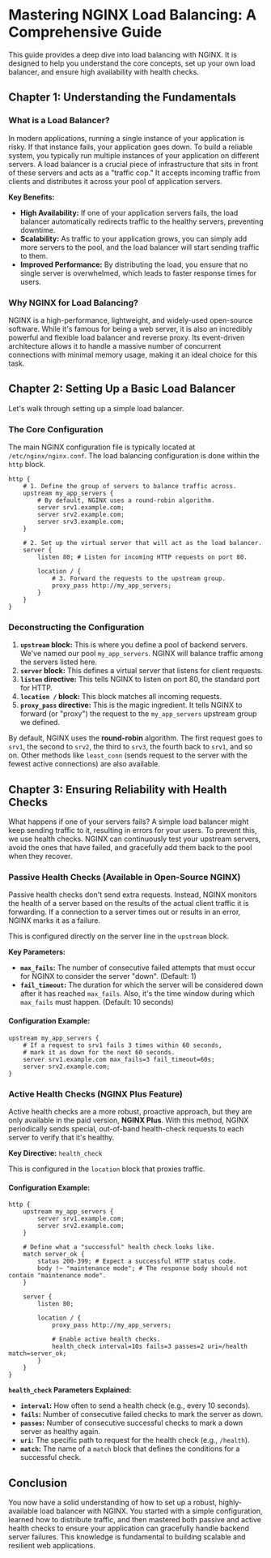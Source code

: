 # Mastering NGINX Load Balancing: A Comprehensive Guide

This guide provides a deep dive into load balancing with NGINX. It is designed to help you understand the core concepts, set up your own load balancer, and ensure high availability with health checks.

## Chapter 1: Understanding the Fundamentals

### What is a Load Balancer?

In modern applications, running a single instance of your application is risky. If that instance fails, your application goes down. To build a reliable system, you typically run multiple instances of your application on different servers. A load balancer is a crucial piece of infrastructure that sits in front of these servers and acts as a "traffic cop." It accepts incoming traffic from clients and distributes it across your pool of application servers.

**Key Benefits:**

*   **High Availability:** If one of your application servers fails, the load balancer automatically redirects traffic to the healthy servers, preventing downtime.
*   **Scalability:** As traffic to your application grows, you can simply add more servers to the pool, and the load balancer will start sending traffic to them.
*   **Improved Performance:** By distributing the load, you ensure that no single server is overwhelmed, which leads to faster response times for users.

### Why NGINX for Load Balancing?

NGINX is a high-performance, lightweight, and widely-used open-source software. While it's famous for being a web server, it is also an incredibly powerful and flexible load balancer and reverse proxy. Its event-driven architecture allows it to handle a massive number of concurrent connections with minimal memory usage, making it an ideal choice for this task.

## Chapter 2: Setting Up a Basic Load Balancer

Let's walk through setting up a simple load balancer.

### The Core Configuration

The main NGINX configuration file is typically located at `/etc/nginx/nginx.conf`. The load balancing configuration is done within the `http` block.

```nginx
http {
    # 1. Define the group of servers to balance traffic across.
    upstream my_app_servers {
        # By default, NGINX uses a round-robin algorithm.
        server srv1.example.com;
        server srv2.example.com;
        server srv3.example.com;
    }

    # 2. Set up the virtual server that will act as the load balancer.
    server {
        listen 80; # Listen for incoming HTTP requests on port 80.

        location / {
            # 3. Forward the requests to the upstream group.
            proxy_pass http://my_app_servers;
        }
    }
}
```

### Deconstructing the Configuration

1.  **`upstream` block:** This is where you define a pool of backend servers. We've named our pool `my_app_servers`. NGINX will balance traffic among the servers listed here.
2.  **`server` block:** This defines a virtual server that listens for client requests.
3.  **`listen` directive:** This tells NGINX to listen on port 80, the standard port for HTTP.
4.  **`location /` block:** This block matches all incoming requests.
5.  **`proxy_pass` directive:** This is the magic ingredient. It tells NGINX to forward (or "proxy") the request to the `my_app_servers` upstream group we defined.

By default, NGINX uses the **round-robin** algorithm. The first request goes to `srv1`, the second to `srv2`, the third to `srv3`, the fourth back to `srv1`, and so on. Other methods like `least_conn` (sends request to the server with the fewest active connections) are also available.

## Chapter 3: Ensuring Reliability with Health Checks

What happens if one of your servers fails? A simple load balancer might keep sending traffic to it, resulting in errors for your users. To prevent this, we use health checks. NGINX can continuously test your upstream servers, avoid the ones that have failed, and gracefully add them back to the pool when they recover.

### Passive Health Checks (Available in Open-Source NGINX)

Passive health checks don't send extra requests. Instead, NGINX monitors the health of a server based on the results of the actual client traffic it is forwarding. If a connection to a server times out or results in an error, NGINX marks it as a failure.

This is configured directly on the server line in the `upstream` block.

**Key Parameters:**

*   **`max_fails`:** The number of consecutive failed attempts that must occur for NGINX to consider the server "down". (Default: 1)
*   **`fail_timeout`:** The duration for which the server will be considered down after it has reached `max_fails`. Also, it's the time window during which `max_fails` must happen. (Default: 10 seconds)

#### Configuration Example:

```nginx
upstream my_app_servers {
    # If a request to srv1 fails 3 times within 60 seconds,
    # mark it as down for the next 60 seconds.
    server srv1.example.com max_fails=3 fail_timeout=60s;
    server srv2.example.com;
}
```

### Active Health Checks (NGINX Plus Feature)

Active health checks are a more robust, proactive approach, but they are only available in the paid version, **NGINX Plus**. With this method, NGINX periodically sends special, out-of-band health-check requests to each server to verify that it's healthy.

**Key Directive:** `health_check`

This is configured in the `location` block that proxies traffic.

#### Configuration Example:

```nginx
http {
    upstream my_app_servers {
        server srv1.example.com;
        server srv2.example.com;
    }

    # Define what a "successful" health check looks like.
    match server_ok {
        status 200-399; # Expect a successful HTTP status code.
        body !~ "maintenance mode"; # The response body should not contain "maintenance mode".
    }

    server {
        listen 80;

        location / {
            proxy_pass http://my_app_servers;

            # Enable active health checks.
            health_check interval=10s fails=3 passes=2 uri=/health match=server_ok;
        }
    }
}
```

**`health_check` Parameters Explained:**

*   **`interval`:** How often to send a health check (e.g., every 10 seconds).
*   **`fails`:** Number of consecutive failed checks to mark the server as down.
*   **`passes`:** Number of consecutive successful checks to mark a down server as healthy again.
*   **`uri`:** The specific path to request for the health check (e.g., `/health`).
*   **`match`:** The name of a `match` block that defines the conditions for a successful check.

## Conclusion

You now have a solid understanding of how to set up a robust, highly-available load balancer with NGINX. You started with a simple configuration, learned how to distribute traffic, and then mastered both passive and active health checks to ensure your application can gracefully handle backend server failures. This knowledge is fundamental to building scalable and resilient web applications.
